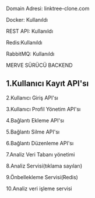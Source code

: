 Domain Adresi: linktree-clone.com

Docker: Kullanıldı

REST API: Kullanıldı

Redis:Kullanıldı

RabbitMQ: Kullanıldı






MERVE SÜRÜCÜ BACKEND

1.Kullanıcı Kayıt API'sı
---

2.Kullanıcı Giriş API'sı

3.Kullanıcı Profil Yönetim API'sı

4.Bağlantı Ekleme API'sı

5.Bağlantı Silme API'sı

6.Bağlantı Düzenleme API'sı

7.Analiz Veri Tabanı yönetimi

8.Analiz  Servisi(tıklama sayıları)

9.Önbellekleme Servisi(Redis)

10.Analiz veri işleme servisi
